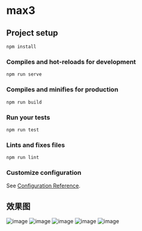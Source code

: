 # max3

## Project setup
```
npm install
```

### Compiles and hot-reloads for development
```
npm run serve
```

### Compiles and minifies for production
```
npm run build
```

### Run your tests
```
npm run test
```

### Lints and fixes files
```
npm run lint
```

### Customize configuration
See [Configuration Reference](https://cli.vuejs.org/config/).

## 效果图
![image](https://github.com/oootis/sp-3/blob/master/img/%E5%BE%AE%E4%BF%A1%E5%9B%BE%E7%89%87_20191210210226.png)
![image](https://github.com/oootis/sp-3/blob/master/img/%E5%BE%AE%E4%BF%A1%E5%9B%BE%E7%89%87_201912102102261.png)
![image](https://github.com/oootis/sp-3/blob/master/img/%E5%BE%AE%E4%BF%A1%E5%9B%BE%E7%89%87_201912102102262.png)
![image](https://github.com/oootis/sp-3/blob/master/img/%E5%BE%AE%E4%BF%A1%E5%9B%BE%E7%89%87_201912102102263.png)
![image](https://github.com/oootis/sp-3/blob/master/img/%E5%BE%AE%E4%BF%A1%E5%9B%BE%E7%89%87_201912102102264.png)
